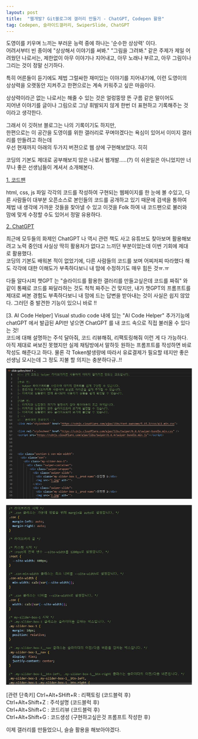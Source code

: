 ```yaml
---
layout: post
title:  "웹개발? Git블로그에 갤러리 만들기 - ChatGPT, Codepen 활용"
tag: Codepen, 슬라이드갤러리, SwiperSlide, ChatGPT
---
```


도영이를 키우며 느끼는 부러운 능력 중에 하나는 '순수한 상상력' 이다.   
어려서부터 빈 종이에 "상상해서 이야기를 써봐." "그림을 그려봐." 같은 주제가 제일 어려웠던 나로서는, 
제한없이 아무 이야기나 지어내고, 아무 노래나 부르고, 아무 그림이나 그리는 것이 정말 신기하다.   

특히 어른들이 듣기에도 제법 그럴싸한 재미있는 이야기를 지어내기에,
이런 도영이의 상상력을 오랫동안 지켜주고 한편으로는 계속 키워주고 싶은 마음이다.  

상상력이라곤 없는 나로서는 해줄 수 있는 것은 얼렁뚱땅 뜬 구름 같은 말이어도<br> 
지어낸 이야기를 글이나 그림으로 그냥 휘발되지 않게 한번 더 표현하고 기록해주는 것이라고 생각한다. <br> 

그래서 이 깃허브 블로그는 나의 기록이기도 하지만, <br> 
한편으로는 이 공간을 도영이를 위한 갤러리로 꾸며야겠다는 욕심이 있어서 이미지 갤러리를 만들려고 하는데   
우선 현재까지 아래의 두가지 버젼으로 웹 상에 구현해보았다. 히히 <br> 

코딩의 기본도 제대로 공부해보지 않은 나로서 웹개발.....(?) 이 쉬운일은 아니었지만
너무나 좋은 선생님들이 계셔서 소개해본다. 

[1. 코드팬](https://codepen.io/trending)

html, css, js 파일 각각의 코드를 작성하여 구현되는 웹페이지를 한 눈에 볼 수있고, 
다른 사람들이 대부분 오픈소스로 본인들의 코드를 공개하고 있기 때문에
검색을 통하여 제법 내 생각에 가까운 것들을 찾아낼 수 있고 
이것을 Folk 하여 내 코드팬으로 불러와 맘에 맞게 수정할 수도 있어서 정말 유용하다. 


[2. ChatGPT](https://chat.openai.com/)

최근에 모두들의 화제인 ChatGPT 
나 역시 관련 책도 사고 유튜브도 찾아보며 활용해보려고 노력 중인데 사실상 딱히 활용처가 없다고 느끼던 부분이었는데 이번 기회에 제대로 활용했다.  
코딩의 기본도 배워본 적이 없었기에, 다른 사람들의 코드를 보며 어찌저찌 따라했다 해도 각각에 대한 이해도가 부족하다보니 내 맘에 수정하기도 매우 힘든 것ㅠ.ㅠ 

다들 알다시피 챗GPT 는 
"슬라이드를 활용한 갤러리를 만들고싶은데 코드를 짜줘" 와 같이 통째로 코드를 짜달라하는 것도 척척 짜주는 건 맞지만, 
내가 챗GPT의 프롬프트를 제대로 써본 경험도 부족하다보니 내 맘에 드는 답변을 받아내는 것이 사실은 쉽지 않았다. 
그러던 중 발견한 기능이 있으니 바로 !!  

[3. AI Code Helper]
Visual studio code 내에 있는 "AI Code Helper" 추가기능에 chatGPT 에서 발급된 API만 넣으면 ChatGPT 를 내 코드 속으로 직접 불러올 수 있다는 것!  
코드에 대해 설명하는 주석 달아줘, 코드 리뷰해줘, 리팩토링해줘 이런 게 다 가능하다.    
아직 제대로 써보진 못했지만 실제 채팅방에서 말하듯 원하는 프롬프트를 작성하면 바로 작성도 해준다고 하다. 
물론 각 Token발생량에 따라서 유료결제가 필요할 테지만 좋은 선생님 모시는데 그 정도 지불 할 의지는 충분하다규..!!


![html 파일에 주석 달아준 화면](./post_img/230414_helper_capture_3.JPG)

![css 파일을 리뷰해준 화면](./post_img/230414_helper_capture_4.JPG)

[관련 단축키]
Ctrl+Alt+SHift+R : 리팩토링 (코드블럭 후)  
Ctrl+Alt+Shift+Z : 주석설명 (코드블럭 후)  
Ctrl+Alt+Shift+C : 코드리뷰 (코드블럭 후)  
Ctrl+Alt+Shift+G : 코드생성 (구현하고싶은것 프롬프트 작성한 후)  

  
이제 갤러리를 만들었으니, 슬슬 활용을 해보아야겠다.  

